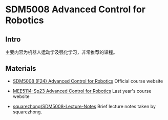 # SDM5008 Advanced Control for Robotics

## Intro
主要内容为机器人运动学及强化学习，非常推荐的课程。

## Materials
- [SDM5008 (F24) Advanced Control for Robotics](https://clearlab-sustech.github.io/ACR2024/)
    Official course website
- [MEE5114-Sp23 Advanced Control for Robotics](https://www.wzhanglab.site/teaching/advanced-control-for-robotics-sp23/)
    Last year's course website

- [squarezhong/SDM5008-Lecture-Notes](https://github.com/squarezhong/SDM5008-Lecture-Notes)
    Brief lecture notes taken by squarezhong.
